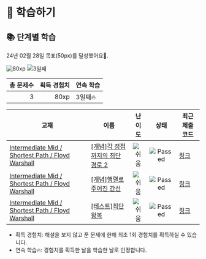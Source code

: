 # 📖 학습하기

## 📚 단계별 학습
24년 02월 28일 목표(50px)를 달성했어요🥳.

![80xp](https://img.shields.io/badge/EXP-80xp-%235cb85c.svg?for-the-badge)
![3일째](https://img.shields.io/badge/연속학습-3일째-%23E34F26.svg?for-the-badge)

|총 문제수|획득 경험치|연속 학습|
|---:|---:|---|
3|80xp|3일째🔥|

|교재|이름|난이도|상태|최근 제출 코드|
|---|---|:---:|:---:|---|
|[Intermediate Mid / Shortest Path / Floyd Warshall](https://www.codetree.ai/missions?missionId=8)|[[개념]각 정점까지의 최단 경로 2](https://www.codetree.ai/missions/8/problems/shortest-path-to-each-vertex-2)|![쉬움][easy]|![Passed][passed]|[링크](https://github.com/8804who/codetree-TILs/blob/main/240228/%EA%B0%81%20%EC%A0%95%EC%A0%90%EA%B9%8C%EC%A7%80%EC%9D%98%20%EC%B5%9C%EB%8B%A8%20%EA%B2%BD%EB%A1%9C%202/shortest-path-to-each-vertex-2.py)|
|[Intermediate Mid / Shortest Path / Floyd Warshall](https://www.codetree.ai/missions?missionId=8)|[[개념]행렬로 주어진 간선](https://www.codetree.ai/missions/8/problems/edge-given-by-matrix)|![쉬움][easy]|![Passed][passed]|[링크](https://github.com/8804who/codetree-TILs/blob/main/240228/%ED%96%89%EB%A0%AC%EB%A1%9C%20%EC%A3%BC%EC%96%B4%EC%A7%84%20%EA%B0%84%EC%84%A0/edge-given-by-matrix.py)|
|[Intermediate Mid / Shortest Path / Floyd Warshall](https://www.codetree.ai/missions?missionId=8)|[[테스트]최단 왕복](https://www.codetree.ai/missions/8/problems/shortest-round-trip)|![쉬움][easy]|![Passed][passed]|[링크](https://github.com/8804who/codetree-TILs/blob/main/240228/%EC%B5%9C%EB%8B%A8%20%EC%99%95%EB%B3%B5/shortest-round-trip.py)|


* 획득 경험치: 해설을 보지 않고 푼 문제에 한해 최초 1회 경험치를 획득하실 수 있습니다.
* 연속 학습🔥: 경험치를 획득한 날을 학습한 날로 인정합니다.










[b5]: https://img.shields.io/badge/Bronze_5-%235D3E31.svg
[b4]: https://img.shields.io/badge/Bronze_4-%235D3E31.svg
[b3]: https://img.shields.io/badge/Bronze_3-%235D3E31.svg
[b2]: https://img.shields.io/badge/Bronze_2-%235D3E31.svg
[b1]: https://img.shields.io/badge/Bronze_1-%235D3E31.svg
[s5]: https://img.shields.io/badge/Silver_5-%23394960.svg
[s4]: https://img.shields.io/badge/Silver_4-%23394960.svg
[s3]: https://img.shields.io/badge/Silver_3-%23394960.svg
[s2]: https://img.shields.io/badge/Silver_2-%23394960.svg
[s1]: https://img.shields.io/badge/Silver_1-%23394960.svg
[g5]: https://img.shields.io/badge/Gold_5-%23FFC433.svg
[g4]: https://img.shields.io/badge/Gold_4-%23FFC433.svg
[g3]: https://img.shields.io/badge/Gold_3-%23FFC433.svg
[g2]: https://img.shields.io/badge/Gold_2-%23FFC433.svg
[g1]: https://img.shields.io/badge/Gold_1-%23FFC433.svg
[p5]: https://img.shields.io/badge/Platinum_5-%2376DDD8.svg
[p4]: https://img.shields.io/badge/Platinum_4-%2376DDD8.svg
[p3]: https://img.shields.io/badge/Platinum_3-%2376DDD8.svg
[p2]: https://img.shields.io/badge/Platinum_2-%2376DDD8.svg
[p1]: https://img.shields.io/badge/Platinum_1-%2376DDD8.svg
[passed]: https://img.shields.io/badge/Passed-%23009D27.svg
[failed]: https://img.shields.io/badge/Failed-%23D24D57.svg
[easy]: https://img.shields.io/badge/쉬움-%235cb85c.svg?for-the-badge
[medium]: https://img.shields.io/badge/보통-%23FFC433.svg?for-the-badge
[hard]: https://img.shields.io/badge/어려움-%23D24D57.svg?for-the-badge